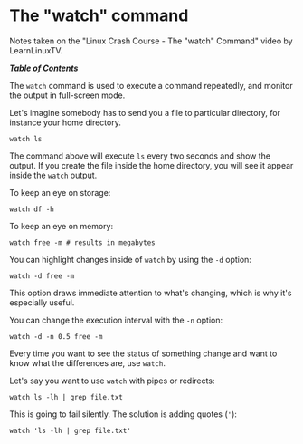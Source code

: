 # The "watch" command

Notes taken on the "Linux Crash Course - The "watch" Command" video by
LearnLinuxTV.

[***Table of Contents***](/README.md)  

The `watch` command is used to execute a command repeatedly, and monitor the
output in full-screen mode.

Let's imagine somebody has to send you a file to particular directory, for
instance your home directory.

    watch ls

The command above will execute `ls` every two seconds and show the output. If
you create the file inside the home directory, you will see it appear inside
the `watch` output.

To keep an eye on storage:

    watch df -h

To keep an eye on memory:

    watch free -m # results in megabytes

You can highlight changes inside of `watch` by using the `-d` option:

    watch -d free -m

This option draws immediate attention to what's changing, which is why it's
especially useful.

You can change the execution interval with the `-n` option:

    watch -d -n 0.5 free -m

Every time you want to see the status of something change and want to know what
the differences are, use `watch`.

Let's say you want to use `watch` with pipes or redirects:

    watch ls -lh | grep file.txt 

This is going to fail silently. The solution is adding quotes (`'`):

    watch 'ls -lh | grep file.txt'
    
